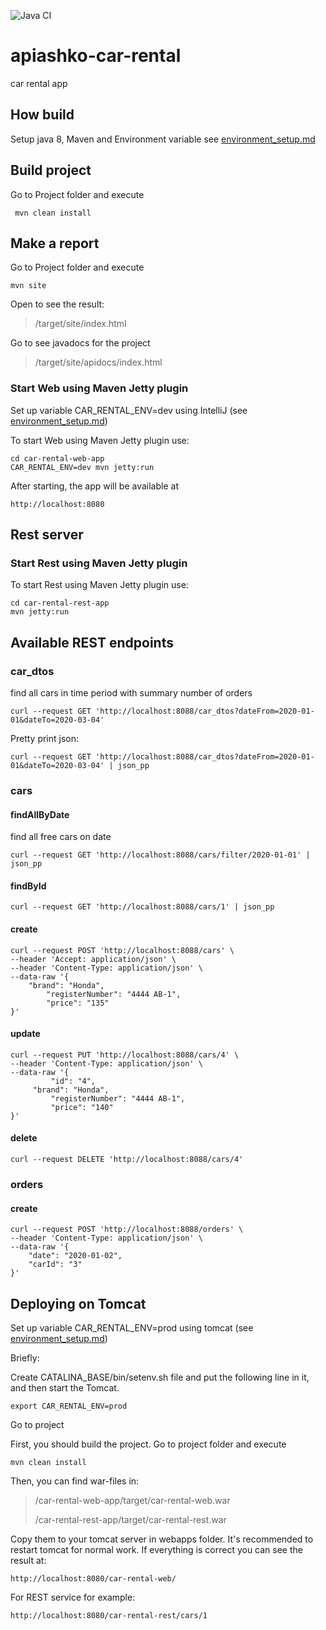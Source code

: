 ![Java CI](https://github.com/Brest-Java-Course-2020/apiashko-car-rental/workflows/Java%20CI/badge.svg)
# apiashko-car-rental
car rental app


## How build
Setup java 8, Maven and Environment variable see [environment_setup.md](environment_setup.md)
  
 ## Build project 
 Go to Project folder and execute  
      
     mvn clean install
   
## Make a report 
Go to Project folder and execute  
```
mvn site
```
Open to see the result:
> /target/site/index.html

Go to see javadocs for the project
> /target/site/apidocs/index.html

### Start Web using Maven Jetty plugin 

Set up variable CAR_RENTAL_ENV=dev using IntelliJ (see [environment_setup.md](environment_setup.md))

To start Web using Maven Jetty plugin use:
```
cd car-rental-web-app
CAR_RENTAL_ENV=dev mvn jetty:run
```
After starting, the app will be available at
```
http://localhost:8080
```

## Rest server

### Start Rest using Maven Jetty plugin 
    
To start Rest using Maven Jetty plugin use:

```
cd car-rental-rest-app
mvn jetty:run
```

## Available REST endpoints    

### car_dtos
find all cars in time period with summary number of orders
```
curl --request GET 'http://localhost:8088/car_dtos?dateFrom=2020-01-01&dateTo=2020-03-04'
```

Pretty print json:

```
curl --request GET 'http://localhost:8088/car_dtos?dateFrom=2020-01-01&dateTo=2020-03-04' | json_pp
```

### cars

#### findAllByDate
find all free cars on date
```
curl --request GET 'http://localhost:8088/cars/filter/2020-01-01' | json_pp
```

#### findById

```
curl --request GET 'http://localhost:8088/cars/1' | json_pp
```

#### create

```
curl --request POST 'http://localhost:8088/cars' \
--header 'Accept: application/json' \
--header 'Content-Type: application/json' \
--data-raw '{
	"brand": "Honda",
        "registerNumber": "4444 AB-1",
        "price": "135"
}'
```

#### update

```
curl --request PUT 'http://localhost:8088/cars/4' \
--header 'Content-Type: application/json' \
--data-raw '{
         "id": "4",
 	 "brand": "Honda",
         "registerNumber": "4444 AB-1",
         "price": "140"
}'
```

#### delete

```
curl --request DELETE 'http://localhost:8088/cars/4'
```

### orders

#### create

```
curl --request POST 'http://localhost:8088/orders' \
--header 'Content-Type: application/json' \
--data-raw '{
    "date": "2020-01-02",
    "carId": "3"
}'
```

## Deploying on Tomcat

Set up variable CAR_RENTAL_ENV=prod using tomcat (see [environment_setup.md](environment_setup.md))

Briefly:

Create CATALINA_BASE/bin/setenv.sh file and put the following line in it, 
and then start the Tomcat.
```
export CAR_RENTAL_ENV=prod
```

Go to project

First, you should build the project. Go to project folder and execute  
```
mvn clean install
```
Then, you can find  war-files in: 
>  /car-rental-web-app/target/car-rental-web.war
>
>  /car-rental-rest-app/target/car-rental-rest.war

Copy them to your tomcat server in webapps folder.
It's recommended to restart tomcat for normal work.
If everything is correct you can see the result at:
```
http://localhost:8080/car-rental-web/
```
For REST service for example:
```
http://localhost:8080/car-rental-rest/cars/1
```